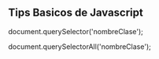 ## Tips Basicos de Javascript

document.querySelector('nombreClase');

document.querySelectorAll('nombreClase');
